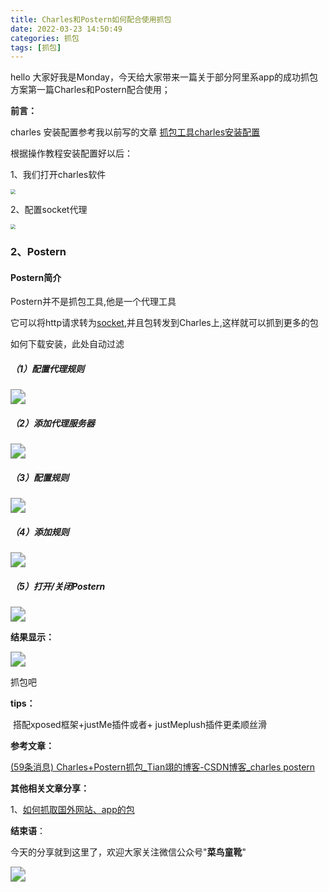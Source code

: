 ```yaml
---
title: Charles和Postern如何配合使用抓包
date: 2022-03-23 14:50:49
categories: 抓包
tags: [抓包]
---
```


hello 大家好我是Monday，今天给大家带来一篇关于部分阿里系app的成功抓包方案第一篇Charles和Postern配合使用；

<!--more-->



**前言：**

charles 安装配置参考我以前写的文章 [抓包工具charles安装配置](https://mp.weixin.qq.com/s/Zv42Ji1W38qNpf78ogqZEA)

根据操作教程安装配置好以后：

1、我们打开charles软件

<img src="./Charles和Postern如何配合使用抓包/0.0.jpg" style="zoom: 50%;" />

2、配置socket代理

<img src="./Charles和Postern如何配合使用抓包/0.jpg" style="zoom: 50%;" />





### 2、Postern

#### Postern简介

Postern并不是抓包工具,他是一个代理工具

它可以将http请求转为[socket](https://so.csdn.net/so/search?q=socket&spm=1001.2101.3001.7020),并且包转发到Charles上,这样就可以抓到更多的包

如何下载安装，此处自动过滤

##### （1）配置代理规则

<img src="./Charles和Postern如何配合使用抓包/1.jpg" style="zoom: 150%;" />

##### （2）添加代理服务器

<img src="./Charles和Postern如何配合使用抓包/2.jpg" style="zoom: 150%;" />

##### （3）配置规则

<img src="./Charles和Postern如何配合使用抓包/3.jpg" style="zoom: 150%;" />

##### （4）添加规则

<img src="./Charles和Postern如何配合使用抓包/4.jpg" style="zoom: 150%;" />

##### （5）打开/关闭Postern

<img src="./Charles和Postern如何配合使用抓包/5.jpg" style="zoom: 150%;" />



**结果显示：**

<img src="./Charles和Postern如何配合使用抓包/6.jpg" style="zoom: 150%;" />

抓包吧

**tips：**

​	搭配xposed框架+justMe插件或者+ justMeplush插件更柔顺丝滑

**参考文章：**

[(59条消息) Charles+Postern抓包_Tian翊的博客-CSDN博客_charles postern](https://blog.csdn.net/tianyi19/article/details/121254560)

**其他相关文章分享：**

1、[如何抓取国外网站、app的包](https://mp.weixin.qq.com/s/2ClY1nV5nZJdBzKzWeclVw)



**结束语**：

​	今天的分享就到这里了，欢迎大家关注微信公众号"**菜鸟童靴**"

<img src="./Charles和Postern如何配合使用抓包/微信.png" style="zoom: 150%;" />